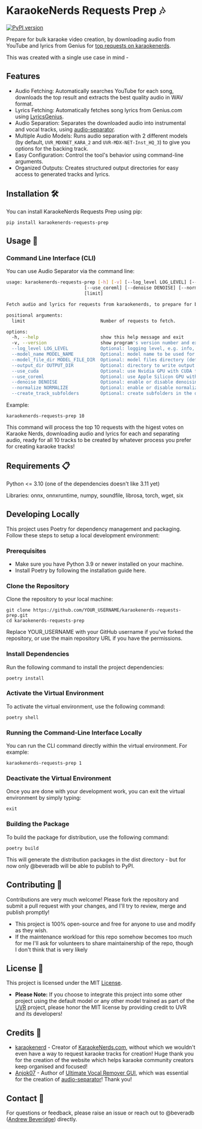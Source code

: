 # KaraokeNerds Requests Prep 🎶

[![PyPI version](https://badge.fury.io/py/karaokenerds-requests-prep.svg)](https://badge.fury.io/py/karaokenerds-requests-prep)

Prepare for bulk karaoke video creation, by downloading audio from YouTube and lyrics from Genius for [top requests on karaokenerds](https://karaokenerds.com/Request/?sort=votes).

This was created with a single use case in mind - 

## Features

- Audio Fetching: Automatically searches YouTube for each song, downloads the top result and extracts the best quality audio in WAV format.
- Lyrics Fetching: Automatically fetches song lyrics from Genius.com using [LyricsGenius](https://github.com/johnwmillr/LyricsGenius).
- Audio Separation: Separates the downloaded audio into instrumental and vocal tracks, using [audio-separator](https://github.com/karaokenerds/python-audio-separator/).
- Multiple Audio Models: Runs audio separation with 2 different models (by default, `UVR_MDXNET_KARA_2` and `UVR-MDX-NET-Inst_HQ_3`) to give you options for the backing track.
- Easy Configuration: Control the tool's behavior using command-line arguments.
- Organized Outputs: Creates structured output directories for easy access to generated tracks and lyrics.

## Installation 🛠️

You can install KaraokeNerds Requests Prep using pip:

`pip install karaokenerds-requests-prep`


## Usage 🚀

### Command Line Interface (CLI)

You can use Audio Separator via the command line:

```sh
usage: karaokenerds-requests-prep [-h] [-v] [--log_level LOG_LEVEL] [--model_name MODEL_NAME] [--model_file_dir MODEL_FILE_DIR] [--output_dir OUTPUT_DIR] [--use_cuda]
                             [--use_coreml] [--denoise DENOISE] [--normalize NORMALIZE] [--create_track_subfolders]
                             [limit]

Fetch audio and lyrics for requests from karaokenerds, to prepare for bulk karaoke video creation.

positional arguments:
  limit                            Number of requests to fetch.

options:
  -h, --help                       show this help message and exit
  -v, --version                    show program's version number and exit
  --log_level LOG_LEVEL            Optional: logging level, e.g. info, debug, warning (default: info). Example: --log_level=debug
  --model_name MODEL_NAME          Optional: model name to be used for separation (default: UVR_MDXNET_KARA_2). Example: --model_name=UVR-MDX-NET-Inst_HQ_3
  --model_file_dir MODEL_FILE_DIR  Optional: model files directory (default: /tmp/audio-separator-models/). Example: --model_file_dir=/app/models
  --output_dir OUTPUT_DIR          Optional: directory to write output files (default: <current dir>/karaoke). Example: --output_dir=/app/karaoke
  --use_cuda                       Optional: use Nvidia GPU with CUDA for separation (default: False). Example: --use_cuda=true
  --use_coreml                     Optional: use Apple Silicon GPU with CoreML for separation (default: False). Example: --use_coreml=true
  --denoise DENOISE                Optional: enable or disable denoising during separation (default: True). Example: --denoise=False
  --normalize NORMALIZE            Optional: enable or disable normalization during separation (default: True). Example: --normalize=False
  --create_track_subfolders        Optional: create subfolders in the output folder for each track (default: False). Example: --create_track_subfolders=true
  ```

  Example:

```
karaokenerds-requests-prep 10
```

This command will process the top 10 requests with the higest votes on Karaoke Nerds, downloading audio and lyrics for each and separating audio, ready for all 10 tracks to be created by whatever process you prefer for creating karaoke tracks!

## Requirements 📋

Python <= 3.10 (one of the dependencies doesn't like 3.11 yet)

Libraries: onnx, onnxruntime, numpy, soundfile, librosa, torch, wget, six

## Developing Locally

This project uses Poetry for dependency management and packaging. Follow these steps to setup a local development environment:

### Prerequisites

- Make sure you have Python 3.9 or newer installed on your machine.
- Install Poetry by following the installation guide here.

### Clone the Repository

Clone the repository to your local machine:

```
git clone https://github.com/YOUR_USERNAME/karaokenerds-requests-prep.git
cd karaokenerds-requests-prep
```

Replace YOUR_USERNAME with your GitHub username if you've forked the repository, or use the main repository URL if you have the permissions.

### Install Dependencies

Run the following command to install the project dependencies:

```
poetry install
```

### Activate the Virtual Environment

To activate the virtual environment, use the following command:

```
poetry shell
```

### Running the Command-Line Interface Locally

You can run the CLI command directly within the virtual environment. For example:

```
karaokenerds-requests-prep 1
```

### Deactivate the Virtual Environment

Once you are done with your development work, you can exit the virtual environment by simply typing:

```
exit
```

### Building the Package

To build the package for distribution, use the following command:

```
poetry build
```

This will generate the distribution packages in the dist directory - but for now only @beveradb will be able to publish to PyPI.

## Contributing 🤝

Contributions are very much welcome! Please fork the repository and submit a pull request with your changes, and I'll try to review, merge and publish promptly!

- This project is 100% open-source and free for anyone to use and modify as they wish. 
- If the maintenance workload for this repo somehow becomes too much for me I'll ask for volunteers to share maintainership of the repo, though I don't think that is very likely

## License 📄

This project is licensed under the MIT [License](LICENSE).

- **Please Note:** If you choose to integrate this project into some other project using the default model or any other model trained as part of the [UVR](https://github.com/Anjok07/ultimatevocalremovergui) project, please honor the MIT license by providing credit to UVR and its developers!

## Credits 🙏

- [karaokenerd](https://github.com/karaokenerd) - Creator of [KaraokeNerds.com](https://karaokenerds.com/), without which we wouldn't even have a way to request karaoke tracks for creation! Huge thank you for the creation of the website which helps karaoke community creators keep organised and focused!
- [Anjok07](https://github.com/Anjok07) - Author of [Ultimate Vocal Remover GUI](https://github.com/Anjok07/ultimatevocalremovergui), which was essential for the creation of [audio-separator](https://github.com/karaokenerds/python-audio-separator/)! Thank you!

## Contact 💌

For questions or feedback, please raise an issue or reach out to @beveradb ([Andrew Beveridge](mailto:andrew@beveridge.uk)) directly.
